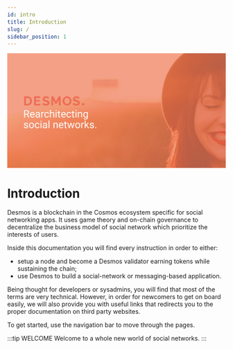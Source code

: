 ```yaml
---
id: intro
title: Introduction
slug: /
sidebar_position: 1
---
```


![cover](../static/assets/cover.jpg)

# Introduction

Desmos is a blockchain in the Cosmos ecosystem specific for social networking apps.
It uses game theory and on-chain governance to decentralize the business model of social network which prioritize
the interests of users.

Inside this documentation you will find every instruction in order to either:

- setup a node and become a Desmos validator earning tokens while sustaining the chain;
- use Desmos to build a social-network or messaging-based application.

Being thought for developers or sysadmins, you will find that most of the terms are very technical. However, in order
for newcomers to get on board easily, we will also provide you with useful links that redirects you to the proper
documentation on third party websites.

To get started, use the navigation bar to move through the pages.

:::tip WELCOME
Welcome to a whole new world of social networks.
:::
